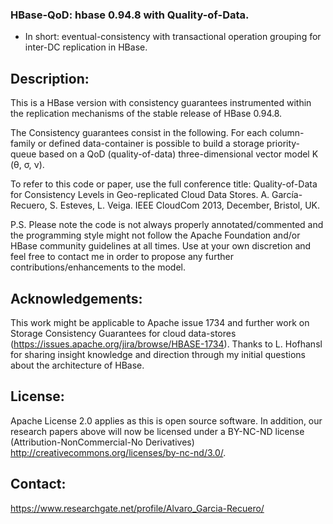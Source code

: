 ### HBase-QoD: hbase 0.94.8 with Quality-of-Data.
+ In short: eventual-consistency with transactional operation grouping for inter-DC replication in HBase.

<!--[![Join the chat at https://gitter.im/algarecu/hbase-0.94.8-qod](https://badges.gitter.im/Join%20Chat.svg)](https://gitter.im/algarecu/hbase-0.94.8-qod?utm_source=badge&utm_medium=badge&utm_campaign=pr-badge&utm_content=badge)-->

<!-- ## Build Status [![Build Status](https://travis-ci.org/algarecu/hbase-0.94.8-qod.svg?branch=master)](https://travis-ci.org/algarecu/hbase-0.94.8-qod)-->

## Description:

This is a HBase version with consistency guarantees instrumented within the
replication mechanisms of the stable release of HBase 0.94.8.

The Consistency guarantees consist in the following. For each column-family or
defined data-container is possible to build a storage priority-queue based on a
QoD (quality-of-data)  three-dimensional vector model K (θ, σ, ν).

To refer to this code or paper, use the full conference title:
Quality-of-Data for Consistency Levels in Geo-replicated Cloud Data Stores.
A. García-Recuero, S. Esteves, L. Veiga. IEEE CloudCom 2013, December, Bristol, UK.

P.S. Please note the code is not always properly annotated/commented and the
programming style might not follow the Apache Foundation and/or HBase community
guidelines at all times. Use at your own discretion and feel free to contact me
in order to propose any further contributions/enhancements to the model.

## Acknowledgements:

This work might be applicable to Apache issue 1734 and further work on Storage
Consistency Guarantees for cloud data-stores
(https://issues.apache.org/jira/browse/HBASE-1734).
Thanks to L. Hofhansl for sharing insight knowledge and direction through my
initial questions about the architecture of HBase.

## License: 
Apache License 2.0 applies as this is open source software. In addition, our research papers above will now be licensed under a BY-NC-ND license (Attribution-NonCommercial-No Derivatives) http://creativecommons.org/licenses/by-nc-nd/3.0/.

## Contact:

https://www.researchgate.net/profile/Alvaro_Garcia-Recuero/

